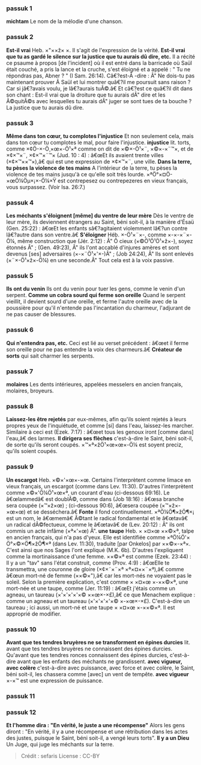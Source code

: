
### passuk 1
<b>michtam</b> Le nom de la mélodie d'une chanson.

### passuk 2
<b>Est-il vrai</b> Heb. ×"××ž× ×. Il s'agit de l'expression de la vérité.
<b>Est-il vrai que tu as gardé le silence sur la justice que tu aurais dû dire, etc.</b> Il a récité ce psaume à propos [de l'incident] où il est entré dans la barricade où Saül était couché, a pris la lance et la cruche, s'est éloigné et a appelé : " Tu ne répondras pas, Abner ? " (I Sam. 26:14). Câ€?est-Ã -dire : Â" Ne dois-tu pas maintenant prouver Ã Saül et lui montrer quâ€?il me poursuit sans raison ? Car si jâ€?avais voulu, je lâ€?aurais tuÃ©.â€ Et câ€?est ce quâ€?il dit dans son chant : Est-il vrai que la droiture que tu aurais dÃ" dire et les Ã©quitÃ©s avec lesquelles tu aurais dÃ" juger se sont tues de ta bouche ? La justice que tu aurais dû dire.

### passuk 3
<b>Même dans ton cœur, tu complotes l'injustice</b> Et non seulement cela, mais dans ton cœur tu complotes le mal, pour faire l'injustice.
<b>injustice</b> lit. torts, comme ×¢Ö-×-Ö¸×œ×-Ö¹×ª comme on dit de ×©×-Ö¹×¨, ×©×-×¨™×, et de ×¢×™×¨, ×¢×™×¨™× (Jud. 10 : 4) : â€œEt ils avaient trente villes (×¢×™××™×),â€ qui est une expression de ×¢×™×¨, une ville.
<b>Dans la terre, tu pèses la violence de tes mains</b> A l'intérieur de la terre, tu pèses la violence de tes mains jusqu'à ce qu'elle soit très lourde. ×ªÖ°×¤Ö-×œÖ¼Öµ×¡×-Ö¼×Ÿ est contrepesez ou contrepezeres en vieux français, vous surpassez. (Voir Isa. 26:7.)

### passuk 4
<b>Les méchants s'éloignent [même] du ventre de leur mère</b> Dès le ventre de leur mère, ils deviennent étrangers au Saint, béni soit-il, à la manière d'Ésaü (Gen. 25:22) : â€œEt les enfants sâ€?agitaient violemment lâ€?un contre lâ€?autre dans son ventre.â€
<b>S'éloigner</b> Héb. ×-Ö¹×¨×-, comme ×-×-×¨×-Ö¼, même construction que (Jér. 2:12) : Â" Ô cieux (×©Ö¹Ö¹Ö¹×ž×-), soyez étonnés Â" ; (Gen. 49:23), Â" ils l'ont accablé d'injures amères et sont devenus [ses] adversaires (×-×¨Ö¹×'×-)Â" ; (Job 24:24), Â" Ils sont enlevés (×¨×-Ö¹×ž×-Ö¼) en une seconde.Â" Tout cela est à la voix passive.

### passuk 5
<b>Ils ont du venin</b> Ils ont du venin pour tuer les gens, comme le venin d'un serpent.
<b>Comme un cobra sourd qui ferme son oreille</b> Quand le serpent vieillit, il devient sourd d'une oreille, et ferme l'autre oreille avec de la poussière pour qu'il n'entende pas l'incantation du charmeur, l'adjurant de ne pas causer de blessures.

### passuk 6
<b>Qui n'entendra pas, etc.</b> Ceci est lié au verset précédent : â€œet il ferme son oreille pour ne pas entendre la voix des charmeurs.â€
<b>Créateur de sorts</b> qui sait charmer les serpents.

### passuk 7
<b>molaires</b> Les dents intérieures, appelées messelers en ancien français, molaires, broyeurs.

### passuk 8
<b>Laissez-les être rejetés</b> par eux-mêmes, afin qu'ils soient rejetés à leurs propres yeux de l'inquiétude, et comme [si] dans l'eau, laissez-les marcher. Similaire à ceci est (Ezek. 7:17) : â€œet tous les genoux iront [comme dans] l'eau,â€ des larmes.
<b>Il dirigera ses flèches</b> c'est-à-dire le Saint, béni soit-il, de sorte qu'ils seront coupés. ×™×ª×žÖ¹×œ×œ×-Ö¼ est soyent preciz, qu'ils soient coupés.

### passuk 9
<b>Un escargot</b> Heb. ×©×'×œ×-×œ. Certains l'interprètent comme limace en vieux français, un escargot (comme dans Lev. 11:30). D'autres l'interprètent comme ×©×'Ö¼Ö¹×œ×ª, un courant d'eau (ci-dessous 69:16). Le â€œlammedâ€ est doublÃ©, comme dans (Job 18:16) : â€œsa branche sera coupée (×™×ž×œ) ; (ci-dessous 90:6), â€œsera coupée (×™×ž×-×œ×œ) et se desséchera.â€
<b>Fonte</b> il fond continuellement. ×ªÖ¼Ö¶×žÖ¶×¡ est un nom, le â€œmemâ€ Ã©tant le radical fondamental et le â€œtavâ€ un radical dÃ©fectueux, comme le â€œtavâ€ de (Lev. 20:12) : Â" ils ont commis un acte infâme (×ª×'×œ) Â".
<b>une taupe</b> Heb. × ×¤×œ ××©×ª, talpe en ancien français, qui n'a pas d'yeux. Elle est identifiée comme ×ªÖ¼Ö'× Ö°×©×Ö¶×žÖ¶×ª (dans Lev. 11:30), traduite [par Onkelos] par ××©×-×ª×. C'est ainsi que nos Sages l'ont expliqué (M.K. 6b). D'autres l'expliquent comme la mortinaissance d'une femme. ××©×ª est comme (Ezek. 23:44) : Il y a un "tav" sans l'état construit, comme (Prov. 4:9) : â€œElle te transmettra, une couronne de gloire (×¢×˜×¨×ª ×ª×¤××¨×ª),â€ comme â€œun mort-né de femme (××©×"),â€ car les mort-nés ne voyaient pas le soleil. Selon la première explication, c'est comme × ×¤×œ ×-××©×ª, une mort-née et une taupe, comme (Jer. 11:19) : â€œEt j'étais comme un agneau, un taureau (×'×'×'×'×© ××œ×-×£),â€ ce que Menachem explique : comme un agneau et un taureau (×'×'×'×'×© ×-×œ×-×£). C'est-à-dire un taureau ; ici aussi, un mort-né et une taupe × ×¤×œ ×-××©×ª. Il est approprié de modifier.

### passuk 10
<b>Avant que tes tendres bruyères ne se transforment en épines durcies</b> lit. avant que tes tendres bruyères ne connaissent des épines durcies. Qu'avant que tes tendres ronces connaissent des épines durcies, c'est-à-dire avant que les enfants des méchants ne grandissent.
<b>avec vigueur, avec colère</b> c'est-à-dire avec puissance, avec force et avec colère, le Saint, béni soit-il, les chassera comme [avec] un vent de tempête.
<b>avec vigueur</b> ×-×™ est une expression de puissance.

### passuk 11

### passuk 12
<b>Et l'homme dira : "En vérité, le juste a une récompense"</b> Alors les gens diront : "En vérité, il y a une récompense et une rétribution dans les actes des justes, puisque le Saint, béni soit-il, a vengé leurs torts".
<b>Il y a un Dieu</b> Un Juge, qui juge les méchants sur la terre.

>Crédit : sefaris
>License : CC-BY